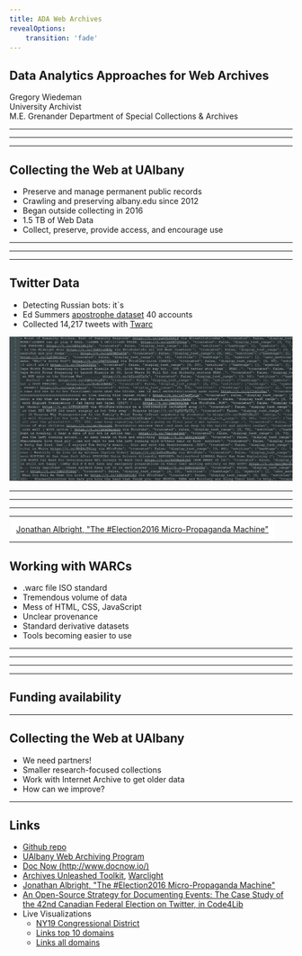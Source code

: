 ```yaml
---
title: ADA Web Archives
revealOptions:
    transition: 'fade'
---
```


## Data Analytics Approaches for Web Archives

Gregory Wiedeman<br/>
University Archivist<br/>
M.E. Grenander Department of Special Collections & Archives

---

<!-- .slide: data-background="img/stacks.jpg" -->

---

<!-- .slide: data-background="img/undergradBulletin.png" -->

---

## Collecting the Web at UAlbany

* Preserve and manage permanent public records
* Crawling and preserving albany.edu since 2012
* Began outside collecting in 2016
* 1.5 TB of Web Data
* Collect, preserve, provide access, and encourage use

---

<!-- .slide: data-background="img/uaWebArchives.png" -->

---

<!-- .slide: data-background="img/docnow.png" -->

---

## Twitter Data

* Detecting Russian bots: it`s
* Ed Summers [apostrophe dataset](https://github.com/edsu/apostrophe) 40 accounts
* Collected 14,217 tweets with [Twarc](https://github.com/DocNow/twarc)

<img src="img/botTweets.png"/>

---

<!-- .slide: data-background="img/botClouds.png" -->

---

<!-- .slide: data-background="img/domainsTop10.png" -->

---

<!-- .slide: data-background="img/ny19.png" -->

---

<!-- .slide: data-background="https://cdn-images-1.medium.com/max/2000/1*E0WUcF2AdNDoeflM_iCkGg.jpeg" -->


<a href="https://medium.com/@d1gi/the-election2016-micro-propaganda-machine-383449cc1fba" style="background-color:white; padding: 10px;white-space: nowrap;border: 2px solid rgba(255, 255, 255, .6);background-clip: padding-box;">Jonathan Albright, "The #Election2016 Micro-Propaganda Machine"</a>

---

## Working with WARCs

* .warc file ISO standard
* Tremendous volume of data
* Mess of HTML, CSS, JavaScript
* Unclear provenance
* Standard derivative datasets <!-- .element: class="fragment" data-fragment-index="1" -->
* Tools becoming easier to use <!-- .element: class="fragment" data-fragment-index="1" -->

---

<!-- .slide: data-background="img/aut.png" -->

---

<!-- .slide: data-background="img/linksClouds.png" -->

---

<!-- .slide: data-background="img/linkRanking.png" -->

---

## Funding availability 

---

## Collecting the Web at UAlbany

* We need partners!
* Smaller research-focused collections
* Work with Internet Archive to get older data
* How can we improve?

---

## Links

* [Github repo](https://github.com/UAlbanyArchives/apostropheTesting)
* [UAlbany Web Archiving Program ](http://library.albany.edu/archive/webarchives)
* [Doc Now (http://www.docnow.io/)](http://www.docnow.io/)
* [Archives Unleashed Toolkit](https://github.com/archivesunleashed/aut), [Warclight](https://github.com/archivesunleashed/warclight) 
* [Jonathan Albright, "The #Election2016 Micro-Propaganda Machine"](https://medium.com/@d1gi/the-election2016-micro-propaganda-machine-383449cc1fba)
* [An Open-Source Strategy for Documenting Events: The Case Study of the 42nd Canadian Federal Election on Twitter, in Code4Lib](http://journal.code4lib.org/articles/11358)
* Live Visualizations
	* [NY19 Congressional District](http://www.gregwiedeman.com/presentations/slides/twarcExamples/ny19-retweets.html)
	* [Links top 10 domains](http://www.gregwiedeman.com/presentations/slides/d3plus/domainsTop10.html)
	* [Links all domains](http://www.gregwiedeman.com/presentations/slides/d3plus/domains.html)
